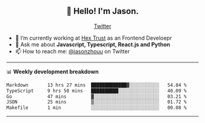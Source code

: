 <h2 align="center">👋 Hello! I'm Jason.</h2>
<p align="center">
  <a href="https://twitter.com/jasonzhouu">Twitter</a>
</p>


- 🔭 I’m currently working at [Hex Trust](https://hextrust.com/) as an Frontend Develoepr
- 💬 Ask me about **Javascript, Typescript, React.js and Python**
- 📫 How to reach me: [@jasonzhouu](https://twitter.com/jasonzhouu) on Twitter

-------

📊 **Weekly development breakdown**
<!--START_SECTION:waka-->

```txt
Markdown       13 hrs 27 mins  █████████████▓░░░░░░░░░░░   54.84 %
TypeScript     9 hrs 50 mins   ██████████░░░░░░░░░░░░░░░   40.09 %
Go             47 mins         ▓░░░░░░░░░░░░░░░░░░░░░░░░   03.21 %
JSON           25 mins         ▒░░░░░░░░░░░░░░░░░░░░░░░░   01.72 %
Makefile       1 min           ░░░░░░░░░░░░░░░░░░░░░░░░░   00.08 %
```

<!--END_SECTION:waka-->

-------
